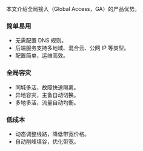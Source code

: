 本文介绍全局接入（Global Access，GA）的产品优势。

### 简单易用
- 无需配置 DNS 规则。
- 后端服务支持多地域、混合云、公网 IP 等类型。
- 配置简单，运维高效。

### 全局容灾
- 同城多活，故障快速隔离。
- 异地容灾，主备自动切换。
- 多地多活，流量自动均衡。

### 低成本
- 动态调整线路，降低带宽价格。
- 自动削峰填谷，优化带宽。
